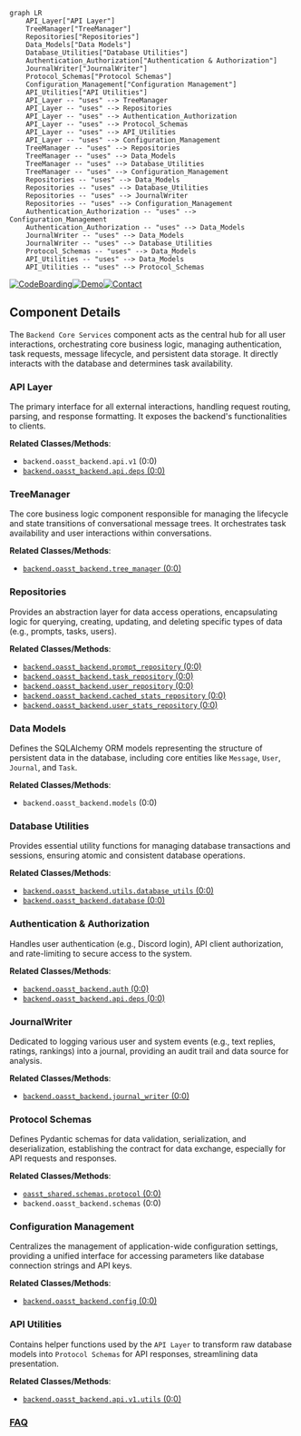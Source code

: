 ```mermaid
graph LR
    API_Layer["API Layer"]
    TreeManager["TreeManager"]
    Repositories["Repositories"]
    Data_Models["Data Models"]
    Database_Utilities["Database Utilities"]
    Authentication_Authorization["Authentication & Authorization"]
    JournalWriter["JournalWriter"]
    Protocol_Schemas["Protocol Schemas"]
    Configuration_Management["Configuration Management"]
    API_Utilities["API Utilities"]
    API_Layer -- "uses" --> TreeManager
    API_Layer -- "uses" --> Repositories
    API_Layer -- "uses" --> Authentication_Authorization
    API_Layer -- "uses" --> Protocol_Schemas
    API_Layer -- "uses" --> API_Utilities
    API_Layer -- "uses" --> Configuration_Management
    TreeManager -- "uses" --> Repositories
    TreeManager -- "uses" --> Data_Models
    TreeManager -- "uses" --> Database_Utilities
    TreeManager -- "uses" --> Configuration_Management
    Repositories -- "uses" --> Data_Models
    Repositories -- "uses" --> Database_Utilities
    Repositories -- "uses" --> JournalWriter
    Repositories -- "uses" --> Configuration_Management
    Authentication_Authorization -- "uses" --> Configuration_Management
    Authentication_Authorization -- "uses" --> Data_Models
    JournalWriter -- "uses" --> Data_Models
    JournalWriter -- "uses" --> Database_Utilities
    Protocol_Schemas -- "uses" --> Data_Models
    API_Utilities -- "uses" --> Data_Models
    API_Utilities -- "uses" --> Protocol_Schemas
```
[![CodeBoarding](https://img.shields.io/badge/Generated%20by-CodeBoarding-9cf?style=flat-square)](https://github.com/CodeBoarding/CodeBoarding)[![Demo](https://img.shields.io/badge/Try%20our-Demo-blue?style=flat-square)](https://www.codeboarding.org/demo)[![Contact](https://img.shields.io/badge/Contact%20us%20-%20contact@codeboarding.org-lightgrey?style=flat-square)](mailto:contact@codeboarding.org)

## Component Details

The `Backend Core Services` component acts as the central hub for all user interactions, orchestrating core business logic, managing authentication, task requests, message lifecycle, and persistent data storage. It directly interacts with the database and determines task availability.

### API Layer
The primary interface for all external interactions, handling request routing, parsing, and response formatting. It exposes the backend's functionalities to clients.


**Related Classes/Methods**:

- `backend.oasst_backend.api.v1` (0:0)
- <a href="https://github.com/LAION-AI/Open-Assistant/blob/master/backend/oasst_backend/api/deps.py#L0-L0" target="_blank" rel="noopener noreferrer">`backend.oasst_backend.api.deps` (0:0)</a>


### TreeManager
The core business logic component responsible for managing the lifecycle and state transitions of conversational message trees. It orchestrates task availability and user interactions within conversations.


**Related Classes/Methods**:

- <a href="https://github.com/LAION-AI/Open-Assistant/blob/master/backend/oasst_backend/tree_manager.py#L0-L0" target="_blank" rel="noopener noreferrer">`backend.oasst_backend.tree_manager` (0:0)</a>


### Repositories
Provides an abstraction layer for data access operations, encapsulating logic for querying, creating, updating, and deleting specific types of data (e.g., prompts, tasks, users).


**Related Classes/Methods**:

- <a href="https://github.com/LAION-AI/Open-Assistant/blob/master/backend/oasst_backend/prompt_repository.py#L0-L0" target="_blank" rel="noopener noreferrer">`backend.oasst_backend.prompt_repository` (0:0)</a>
- <a href="https://github.com/LAION-AI/Open-Assistant/blob/master/backend/oasst_backend/task_repository.py#L0-L0" target="_blank" rel="noopener noreferrer">`backend.oasst_backend.task_repository` (0:0)</a>
- <a href="https://github.com/LAION-AI/Open-Assistant/blob/master/backend/oasst_backend/user_repository.py#L0-L0" target="_blank" rel="noopener noreferrer">`backend.oasst_backend.user_repository` (0:0)</a>
- <a href="https://github.com/LAION-AI/Open-Assistant/blob/master/backend/oasst_backend/cached_stats_repository.py#L0-L0" target="_blank" rel="noopener noreferrer">`backend.oasst_backend.cached_stats_repository` (0:0)</a>
- <a href="https://github.com/LAION-AI/Open-Assistant/blob/master/backend/oasst_backend/user_stats_repository.py#L0-L0" target="_blank" rel="noopener noreferrer">`backend.oasst_backend.user_stats_repository` (0:0)</a>


### Data Models
Defines the SQLAlchemy ORM models representing the structure of persistent data in the database, including core entities like `Message`, `User`, `Journal`, and `Task`.


**Related Classes/Methods**:

- `backend.oasst_backend.models` (0:0)


### Database Utilities
Provides essential utility functions for managing database transactions and sessions, ensuring atomic and consistent database operations.


**Related Classes/Methods**:

- <a href="https://github.com/LAION-AI/Open-Assistant/blob/master/backend/oasst_backend/utils/database_utils.py#L0-L0" target="_blank" rel="noopener noreferrer">`backend.oasst_backend.utils.database_utils` (0:0)</a>
- <a href="https://github.com/LAION-AI/Open-Assistant/blob/master/backend/oasst_backend/database.py#L0-L0" target="_blank" rel="noopener noreferrer">`backend.oasst_backend.database` (0:0)</a>


### Authentication & Authorization
Handles user authentication (e.g., Discord login), API client authorization, and rate-limiting to secure access to the system.


**Related Classes/Methods**:

- <a href="https://github.com/LAION-AI/Open-Assistant/blob/master/backend/oasst_backend/auth.py#L0-L0" target="_blank" rel="noopener noreferrer">`backend.oasst_backend.auth` (0:0)</a>
- <a href="https://github.com/LAION-AI/Open-Assistant/blob/master/backend/oasst_backend/api/deps.py#L0-L0" target="_blank" rel="noopener noreferrer">`backend.oasst_backend.api.deps` (0:0)</a>


### JournalWriter
Dedicated to logging various user and system events (e.g., text replies, ratings, rankings) into a journal, providing an audit trail and data source for analysis.


**Related Classes/Methods**:

- <a href="https://github.com/LAION-AI/Open-Assistant/blob/master/backend/oasst_backend/journal_writer.py#L0-L0" target="_blank" rel="noopener noreferrer">`backend.oasst_backend.journal_writer` (0:0)</a>


### Protocol Schemas
Defines Pydantic schemas for data validation, serialization, and deserialization, establishing the contract for data exchange, especially for API requests and responses.


**Related Classes/Methods**:

- <a href="https://github.com/LAION-AI/Open-Assistant/blob/master/oasst-shared/oasst_shared/schemas/protocol.py#L0-L0" target="_blank" rel="noopener noreferrer">`oasst_shared.schemas.protocol` (0:0)</a>
- `backend.oasst_backend.schemas` (0:0)


### Configuration Management
Centralizes the management of application-wide configuration settings, providing a unified interface for accessing parameters like database connection strings and API keys.


**Related Classes/Methods**:

- <a href="https://github.com/LAION-AI/Open-Assistant/blob/master/backend/oasst_backend/config.py#L0-L0" target="_blank" rel="noopener noreferrer">`backend.oasst_backend.config` (0:0)</a>


### API Utilities
Contains helper functions used by the `API Layer` to transform raw database models into `Protocol Schemas` for API responses, streamlining data presentation.


**Related Classes/Methods**:

- <a href="https://github.com/LAION-AI/Open-Assistant/blob/master/backend/oasst_backend/api/v1/utils.py#L0-L0" target="_blank" rel="noopener noreferrer">`backend.oasst_backend.api.v1.utils` (0:0)</a>




### [FAQ](https://github.com/CodeBoarding/GeneratedOnBoardings/tree/main?tab=readme-ov-file#faq)